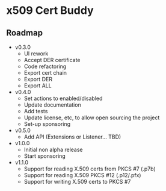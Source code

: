 # x509 Cert Buddy

## Roadmap

- v0.3.0 
  - UI rework
  - Accept DER certificate
  - Code refactoring
  - Export cert chain
  - Export DER
  - Export ALL
- v0.4.0
  - Set actions to enabled/disabled 
  - Update documentation
  - Add tests
  - Update license, etc, to allow open sourcing the project
  - Set-up sponsoring
- v0.5.0 
  - Add API (Extensions or Listener... TBD)
- v1.0.0 
  - Initial non alpha release
  - Start sponsoring
- v1.1.0 
  - Support for reading X.509 certs from PKCS #7 (.p7b)
  - Support for reading X.509 PKCS #12 (.p12/.pfx)
  - Support for writing X.509 certs to PKCS #7